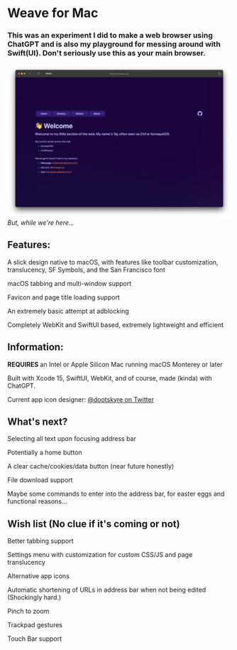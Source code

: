# Weave for Mac
### This was an experiment I did to make a web browser using ChatGPT and is also my playground for messing around with Swift(UI). Don't seriously use this as your main browser.
![A screenshot of the Weave application running on a Mac inside of a window](https://github.com/CtrliPhones/Weave/blob/main/Weave%20Preview.png?raw=true)
*But, while we're here...*

## Features:

A slick design native to macOS, with features like toolbar customization, translucency, SF Symbols, and the San Francisco font

macOS tabbing and multi-window support

Favicon and page title loading support

An extremely basic attempt at adblocking

Completely WebKit and SwiftUI based, extremely lightweight and efficient

## Information:

**REQUIRES** an Intel or Apple Silicon Mac running macOS Monterey or later

Built with Xcode 15, SwiftUI, WebKit, and of course, made (kinda) with ChatGPT.

Current app icon designer: [@dootskyre on Twitter](https://twitter.com/dootskyre)

## What's next?

Selecting all text upon focusing address bar

Potentially a home button

A clear cache/cookies/data button (near future honestly)

File download support

Maybe some commands to enter into the address bar, for easter eggs and functional reasons...

## Wish list (No clue if it's coming or not)

Better tabbing support

Settings menu with customization for custom CSS/JS and page translucency

Alternative app icons

Automatic shortening of URLs in address bar when not being edited (Shockingly hard.)

Pinch to zoom

Trackpad gestures

Touch Bar support
